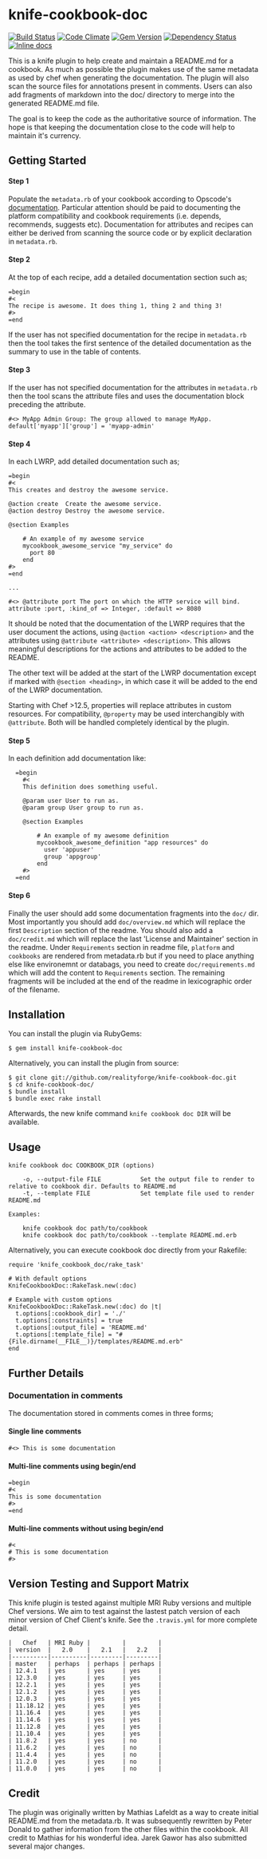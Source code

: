 # knife-cookbook-doc

[![Build Status](http://img.shields.io/travis/realityforge/knife-cookbook-doc.svg)](https://travis-ci.org/realityforge/knife-cookbook-doc)
[![Code Climate](https://codeclimate.com/github/realityforge/knife-cookbook-doc/badges/gpa.svg)](https://codeclimate.com/github/realityforge/knife-cookbook-doc)
[![Gem Version](https://badge.fury.io/rb/knife-cookbook-doc.svg)](http://badge.fury.io/rb/knife-cookbook-doc)
[![Dependency Status](https://gemnasium.com/realityforge/knife-cookbook-doc.svg)](https://gemnasium.com/realityforge/knife-cookbook-doc)
[![Inline docs](http://inch-ci.org/github/realityforge/knife-cookbook-doc.svg)](http://inch-ci.org/github/realityforge/knife-cookbook-doc)


This is a knife plugin to help create and maintain a README.md for a cookbook.
As much as possible the plugin makes use of the same metadata as used by chef
when generating the documentation. The plugin will also scan the source files
for annotations present in comments. Users can also add fragments of markdown
into the doc/ directory to merge into the generated README.md file.

The goal is to keep the code as the authoritative source of information. The
hope is that keeping the documentation close to the code will help to maintain
it's currency.

## Getting Started

#### Step 1

Populate the `metadata.rb` of your cookbook according to Opscode's
[documentation](http://docs.opscode.com/config_rb_metadata.html). Particular
attention should be paid to documenting the platform compatibility and
cookbook requirements (i.e. depends, recommends, suggests etc). Documentation
for attributes and recipes can either be derived from scanning the source
code or by explicit declaration in `metadata.rb`.

#### Step 2

At the top of each recipe, add a detailed documentation section such as;

    =begin
    #<
    The recipe is awesome. It does thing 1, thing 2 and thing 3!
    #>
    =end

If the user has not specified documentation for the recipe in `metadata.rb`
then the tool takes the first sentence of the detailed documentation as the
summary to use in the table of contents.

#### Step 3

If the user has not specified documentation for the attributes in `metadata.rb`
then the tool scans the attribute files and uses the documentation block
preceding the attribute.

    #<> MyApp Admin Group: The group allowed to manage MyApp.
    default['myapp']['group'] = 'myapp-admin'

#### Step 4

In each LWRP, add detailed documentation such as;

    =begin
    #<
    This creates and destroy the awesome service.

    @action create  Create the awesome service.
    @action destroy Destroy the awesome service.

    @section Examples

        # An example of my awesome service
        mycookbook_awesome_service "my_service" do
          port 80
        end
    #>
    =end

    ...

    #<> @attribute port The port on which the HTTP service will bind.
    attribute :port, :kind_of => Integer, :default => 8080

It should be noted that the documentation of the LWRP requires that the user
document the actions, using `@action <action> <description>` and the attributes
using `@attribute <attribute> <description>`. This allows meaningful
descriptions for the actions and attributes to be added to the README.

The other text will be added at the start of the LWRP documentation
except if marked with `@section <heading>`, in which case it will be added
to the end of the LWRP documentation.

Starting with Chef >12.5, properties will replace attributes in custom
resources. For compatibility, `@property` may be used interchangibly with
`@attribute`. Both will be handled completely identical by the plugin.

#### Step 5

In each definition add documentation like:

      =begin
        #<
        This definition does something useful.

        @param user User to run as.
        @param group User group to run as.

        @section Examples

            # An example of my awesome definition
            mycookbook_awesome_definition "app resources" do
              user 'appuser'
              group 'appgroup'
            end
        #>
      =end


#### Step 6

Finally the user should add some documentation fragments into the `doc/` dir.
Most importantly you should add `doc/overview.md` which will replace the first
`Description` section of the readme. You should also add a `doc/credit.md` which
will replace the last 'License and Maintainer' section in the readme. Under `Requirements` 
section in readme file, `platform` and `cookbooks` are rendered from metadata.rb but if you need to place
anything else like environemnt or databags, you need to create `doc/requirements.md` which will 
add the content to `Requirements` section. The remaining fragments will be included at the end 
of the readme in lexicographic order of the filename.

## Installation

You can install the plugin via RubyGems:

    $ gem install knife-cookbook-doc

Alternatively, you can install the plugin from source:

    $ git clone git://github.com/realityforge/knife-cookbook-doc.git
    $ cd knife-cookbook-doc/
    $ bundle install
    $ bundle exec rake install

Afterwards, the new knife command `knife cookbook doc DIR` will be available.

## Usage

    knife cookbook doc COOKBOOK_DIR (options)

        -o, --output-file FILE           Set the output file to render to relative to cookbook dir. Defaults to README.md
        -t, --template FILE              Set template file used to render README.md

    Examples:

        knife cookbook doc path/to/cookbook
        knife cookbook doc path/to/cookbook --template README.md.erb

Alternatively, you can execute cookbook doc directly from your Rakefile:

    require 'knife_cookbook_doc/rake_task'

    # With default options
    KnifeCookbookDoc::RakeTask.new(:doc)

    # Example with custom options
    KnifeCookbookDoc::RakeTask.new(:doc) do |t|
      t.options[:cookbook_dir] = './'
      t.options[:constraints] = true
      t.options[:output_file] = 'README.md'
      t.options[:template_file] = "#{File.dirname(__FILE__)}/templates/README.md.erb"
    end

## Further Details

### Documentation in comments

The documentation stored in comments comes in three forms;

#### Single line comments

    #<> This is some documentation

#### Multi-line comments using begin/end

    =begin
    #<
    This is some documentation
    #>
    =end

#### Multi-line comments without using begin/end

    #<
    # This is some documentation
    #>

## Version Testing and Support Matrix

This knife plugin is tested against multiple MRI Ruby versions and multiple
Chef versions. We aim to test against the lastest patch version of each minor
version of Chef Client's knife. See the `.travis.yml` for more complete detail.

```
|   Chef   | MRI Ruby |         |         |
| version  |   2.0    |   2.1   |   2.2   |
|----------|----------|---------|---------|
| master   | perhaps  | perhaps | perhaps |
| 12.4.1   | yes      | yes     | yes     |
| 12.3.0   | yes      | yes     | yes     |
| 12.2.1   | yes      | yes     | yes     |
| 12.1.2   | yes      | yes     | yes     |
| 12.0.3   | yes      | yes     | yes     |
| 11.18.12 | yes      | yes     | yes     |
| 11.16.4  | yes      | yes     | yes     |
| 11.14.6  | yes      | yes     | yes     |
| 11.12.8  | yes      | yes     | yes     |
| 11.10.4  | yes      | yes     | yes     |
| 11.8.2   | yes      | yes     | no      |
| 11.6.2   | yes      | yes     | no      |
| 11.4.4   | yes      | yes     | no      |
| 11.2.0   | yes      | yes     | no      |
| 11.0.0   | yes      | yes     | no      |
```

## Credit

The plugin was originally written by Mathias Lafeldt as a way to create
initial README.md from the metadata.rb. It was subsequently rewritten by
Peter Donald to gather information from the other files within the cookbook.
All credit to Mathias for his wonderful idea. Jarek Gawor has also submitted
several major changes.
